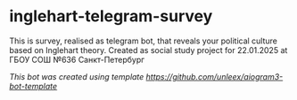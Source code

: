 # inglehart-telegram-survey
This is survey, realised as telegram bot, that reveals your political culture based on Inglehart theory.
Created as social study project for 22.01.2025 at ГБОУ СОШ №636 Санкт-Петербург


*This bot was created using template https://github.com/unleex/aiogram3-bot-template*